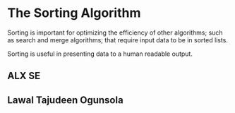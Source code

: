 # The Sorting Algorithm

Sorting is important for optimizing the efficiency of other algorithms; such as search and merge algorithms; that require input data to be in sorted lists.


Sorting is useful in presenting data to a human readable output.


## ALX SE
## Lawal Tajudeen Ogunsola
